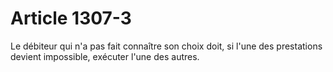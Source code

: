 # Article 1307-3

Le débiteur qui n'a pas fait connaître son choix doit, si l'une des prestations devient impossible, exécuter l'une des autres.
